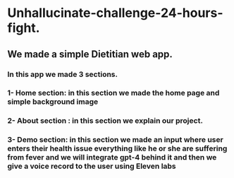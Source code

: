 # Unhallucinate-challenge-24-hours-fight.

## We made a simple Dietitian web app.

### In this app we made 3 sections.

### 1- Home section: in this section we made the home page and simple background image 
### 2- About section : in this section we explain our project.
### 3- Demo section: in this section we made an input where user enters their health issue everything like he or she are suffering from fever and we will integrate gpt-4 behind it and then we give a voice record to the user using Eleven labs
